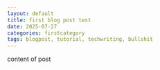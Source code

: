 ```yaml
---
layout: default
title: first blog post test
date: 2025-07-27
categories: firstcategory
tags: blogpost, tutorial, techwriting, bullshit
---
```


content of post

